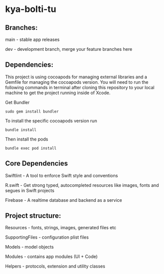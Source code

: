 # kya-bolti-tu

## Branches:
main - stable app releases

dev - development branch, merge your feature branches here

## Dependencies:
This project is using cocoapods for managing external libraries and a Gemfile for managing the cocoapods version. You will need to run the following commands in terminal after cloning this repository to your local machine to get the project running inside of Xcode.

Get Bundler
```
sudo gem install bundler
```
To install the specific cocoapods version run
```
bundle install
```
Then install the pods
```
bundle exec pod install
```
## Core Dependencies
Swiftlint - A tool to enforce Swift style and conventions

R.swift - Get strong typed, autocompleted resources like images, fonts and segues in Swift projects

Firebase - A realtime database and backend as a service

## Project structure:
Resources - fonts, strings, images, generated files etc

SupportingFiles - configuration plist files

Models - model objects

Modules - contains app modules (UI + Code)

Helpers - protocols, extension and utility classes
